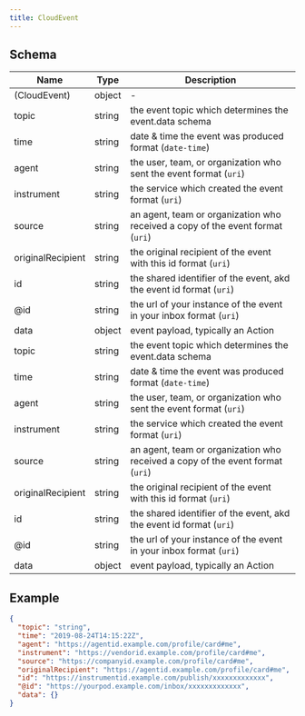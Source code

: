 ```yaml
---
title: CloudEvent
---
```

## Schema

| Name | Type | Description |
|---|---|---|
| (CloudEvent) | object | - |
| topic | string | the event topic which determines the event.data schema |
| time | string | date & time the event was produced <span class='constraints'>format (`date-time`)</span> |
| agent | string | the user, team, or organization who sent the event <span class='constraints'>format (`uri`)</span> |
| instrument | string | the service which created the event <span class='constraints'>format (`uri`)</span> |
| source | string | an agent, team or organization who received a copy of the event <span class='constraints'>format (`uri`)</span> |
| originalRecipient | string | the original recipient of the event with this id <span class='constraints'>format (`uri`)</span> |
| id | string | the shared identifier of the event, akd the event id <span class='constraints'>format (`uri`)</span> |
| @id | string | the url of your instance of the event in your inbox <span class='constraints'>format (`uri`)</span> |
| data | object | event payload, typically an Action |
| topic | string | the event topic which determines the event.data schema |
| time | string | date & time the event was produced <span class='constraints'>format (`date-time`)</span> |
| agent | string | the user, team, or organization who sent the event <span class='constraints'>format (`uri`)</span> |
| instrument | string | the service which created the event <span class='constraints'>format (`uri`)</span> |
| source | string | an agent, team or organization who received a copy of the event <span class='constraints'>format (`uri`)</span> |
| originalRecipient | string | the original recipient of the event with this id <span class='constraints'>format (`uri`)</span> |
| id | string | the shared identifier of the event, akd the event id <span class='constraints'>format (`uri`)</span> |
| @id | string | the url of your instance of the event in your inbox <span class='constraints'>format (`uri`)</span> |
| data | object | event payload, typically an Action |

## Example



```json
{
  "topic": "string",
  "time": "2019-08-24T14:15:22Z",
  "agent": "https://agentid.example.com/profile/card#me",
  "instrument": "https://vendorid.example.com/profile/card#me",
  "source": "https://companyid.example.com/profile/card#me",
  "originalRecipient": "https://agentid.example.com/profile/card#me",
  "id": "https://instrumentid.example.com/publish/xxxxxxxxxxxxx",
  "@id": "https://yourpod.example.com/inbox/xxxxxxxxxxxxx",
  "data": {}
}
```
